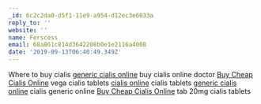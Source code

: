 ```yaml
---
_id: 6c2c2da0-d5f1-11e9-a954-d12ec3e6033a
reply_to: ''
website: ''
name: Ferscess
email: 68a861c814d3642208b0e1e2116a4008
date: '2019-09-13T06:40:49.349Z'
---
```

Where to buy cialis <a href="http://halloffamebeverages.com/#">generic cialis online</a> buy cialis online doctor <a href="http://beiradapraia.com.br/#">Buy Cheap Cialis Online</a> vega cialis tablets <a href="http://net-ro.net/#">cialis online</a> cialis tablets <a href="http://geeknaveia.com.br/#">generic cialis online</a> cialis generic online <a href="http://defendtheinter.net/#">Buy Cheap Cialis Online</a> tab 20mg cialis tablets

